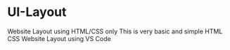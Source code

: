 # UI-Layout
Website Layout using HTML/CSS only
This is very basic and simple HTML CSS Website Layout using VS Code
